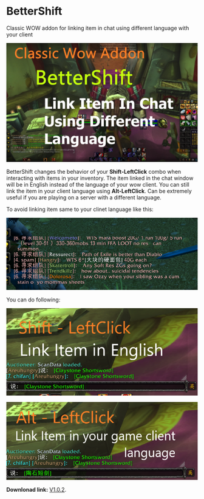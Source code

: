 # BetterShift
Classic WOW addon for linking item in chat using different language with your client

<img src="https://github.com/AreuHugry/mmmmmmm/blob/ce3682b3ed1c46dc69be574632dd6708c4c7990e/tempsnip%20(3).png" width="600" />


BetterShift changes the behavior of your **Shift-LeftClick** combo when interacting with items in your inventory. The item linked in the chat window will be in English instead of the language of your wow client. You can still link the item in your client language using **Alt-LeftClick**. Can be extremely useful if you are playing on a server with a different language.

To avoid linking item same to your clinet language like this:

![](https://github.com/AreuHugry/mmmmmmm/blob/ce3682b3ed1c46dc69be574632dd6708c4c7990e/WeChat%20Screenshot_20210514215631.png)

You can do following:

![](https://github.com/AreuHugry/mmmmmmm/blob/ce3682b3ed1c46dc69be574632dd6708c4c7990e/WeChat%20Screenshot_20210514173451.png)

![](https://github.com/AreuHugry/mmmmmmm/blob/ce3682b3ed1c46dc69be574632dd6708c4c7990e/WeChat%20Screenshot_20210514173516.png)

**Downlonad link:** [V1.0.2](https://github.com/AreuHugry/BetterShift/releases/tag/v1.0.2).
